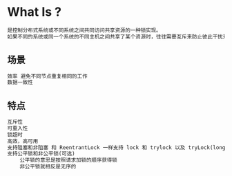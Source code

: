 # What Is ?
```md
是控制分布式系统或不同系统之间共同访问共享资源的一种锁实现。
如果不同的系统或同一个系统的不同主机之间共享了某个资源时，往往需要互斥来防止彼此干扰来保证一致性。
```
## 场景
```md
效率 避免不同节点重复相同的工作
数据一致性
```
## 特点
```md
互斥性
可重入性
锁超时
高效，高可用
支持阻塞和非阻塞 和 ReentrantLock 一样支持 lock 和 trylock 以及 tryLock(long timeOut)
支持公平锁和非公平锁(可选)
	公平锁的意思是按照请求加锁的顺序获得锁
	非公平锁就相反是无序的
```

